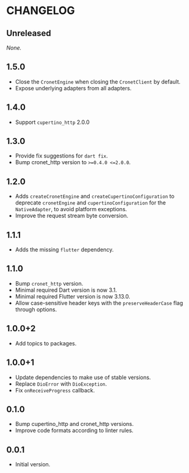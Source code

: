 # CHANGELOG

## Unreleased

*None.*

## 1.5.0

- Close the `CronetEngine` when closing the `CronetClient` by default.
- Expose underlying adapters from all adapters.

## 1.4.0

- Support `cupertino_http` 2.0.0

## 1.3.0

- Provide fix suggestions for `dart fix`.
- Bump cronet_http version to `>=0.4.0 <=2.0.0`.

## 1.2.0

- Adds `createCronetEngine` and `createCupertinoConfiguration`
  to deprecate `cronetEngine` and `cupertinoConfiguration`
  for the `NativeAdapter`, to avoid platform exceptions.
- Improve the request stream byte conversion.

## 1.1.1

- Adds the missing `flutter` dependency.

## 1.1.0

- Bump `cronet_http` version.
- Minimal required Dart version is now 3.1.
- Minimal required Flutter version is now 3.13.0.
- Allow case-sensitive header keys with the `preserveHeaderCase` flag through options.

## 1.0.0+2

- Add topics to packages.

## 1.0.0+1

- Update dependencies to make use of stable versions.
- Replace `DioError` with `DioException`.
- Fix `onReceiveProgress` callback.

## 0.1.0

- Bump cupertino_http and cronet_http versions.
- Improve code formats according to linter rules.

## 0.0.1

- Initial version.
